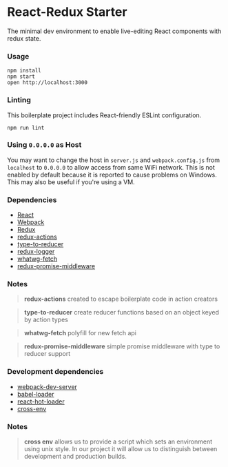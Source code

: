 React-Redux Starter
===================

The minimal dev environment to enable live-editing React components with redux state.

### Usage

```
npm install
npm start
open http://localhost:3000
```

### Linting

This boilerplate project includes React-friendly ESLint configuration.

```
npm run lint
```

### Using `0.0.0.0` as Host

You may want to change the host in `server.js` and `webpack.config.js` from `localhost` to `0.0.0.0` to allow access from same WiFi network. This is not enabled by default because it is reported to cause problems on Windows. This may also be useful if you're using a VM.

### Dependencies

* [React](https://facebook.github.io/react/)
* [Webpack](https://webpack.github.io/)
* [Redux](http://redux.js.org/)
* [redux-actions](https://github.com/acdlite/redux-actions)
* [type-to-reducer](https://github.com/tomatau/type-to-reducer)
* [redux-logger](https://github.com/evgenyrodionov/redux-logger)
* [whatwg-fetch](https://www.npmjs.com/package/whatwg-fetch)
* [redux-promise-middleware](https://github.com/pburtchaell/redux-promise-middleware)

### Notes
> **redux-actions** created to escape boilerplate code in action creators

> **type-to-reducer** create reducer functions based on an object keyed by action types

> **whatwg-fetch** polyfill for new fetch api

> **redux-promise-middleware** simple promise middleware with type to reducer support 

### Development dependencies

* [webpack-dev-server](https://github.com/webpack/webpack-dev-server)
* [babel-loader](https://github.com/babel/babel-loader)
* [react-hot-loader](https://github.com/gaearon/react-hot-loader)
* [cross-env](https://www.npmjs.com/package/cross-env)

### Notes
> **cross env** allows us to provide a script which sets an environment using unix style. In our project it will allow us to distinguish between development and production builds.
